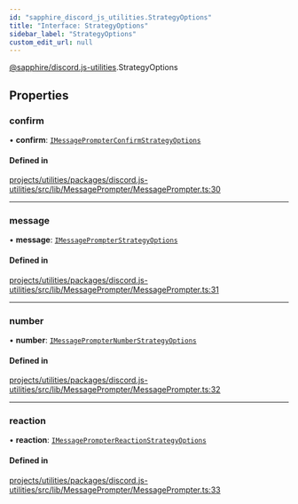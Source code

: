 ```yaml
---
id: "sapphire_discord_js_utilities.StrategyOptions"
title: "Interface: StrategyOptions"
sidebar_label: "StrategyOptions"
custom_edit_url: null
---
```


[@sapphire/discord.js-utilities](../modules/sapphire_discord_js_utilities).StrategyOptions

## Properties

### confirm

• **confirm**: [`IMessagePrompterConfirmStrategyOptions`](sapphire_discord_js_utilities.IMessagePrompterConfirmStrategyOptions)

#### Defined in

[projects/utilities/packages/discord.js-utilities/src/lib/MessagePrompter/MessagePrompter.ts:30](https://github.com/sapphiredev/utilities/blob/8a451b58/packages/discord.js-utilities/src/lib/MessagePrompter/MessagePrompter.ts#L30)

___

### message

• **message**: [`IMessagePrompterStrategyOptions`](sapphire_discord_js_utilities.IMessagePrompterStrategyOptions)

#### Defined in

[projects/utilities/packages/discord.js-utilities/src/lib/MessagePrompter/MessagePrompter.ts:31](https://github.com/sapphiredev/utilities/blob/8a451b58/packages/discord.js-utilities/src/lib/MessagePrompter/MessagePrompter.ts#L31)

___

### number

• **number**: [`IMessagePrompterNumberStrategyOptions`](sapphire_discord_js_utilities.IMessagePrompterNumberStrategyOptions)

#### Defined in

[projects/utilities/packages/discord.js-utilities/src/lib/MessagePrompter/MessagePrompter.ts:32](https://github.com/sapphiredev/utilities/blob/8a451b58/packages/discord.js-utilities/src/lib/MessagePrompter/MessagePrompter.ts#L32)

___

### reaction

• **reaction**: [`IMessagePrompterReactionStrategyOptions`](sapphire_discord_js_utilities.IMessagePrompterReactionStrategyOptions)

#### Defined in

[projects/utilities/packages/discord.js-utilities/src/lib/MessagePrompter/MessagePrompter.ts:33](https://github.com/sapphiredev/utilities/blob/8a451b58/packages/discord.js-utilities/src/lib/MessagePrompter/MessagePrompter.ts#L33)
